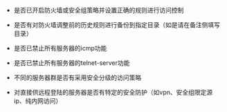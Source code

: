 - 是否已开启防火墙或安全组策略并设置正确的规则进行访问控制

- 是否有对防火墙调整前的历史规则进行备份到指定目录（如是请在备注侧填写目录）

- 是否已禁止所有服务器的icmp功能

- 是否已禁止所有服务器的telnet-server功能
- 不同的服务器群是否有采用安全分级的访问策略
- 对直接供远程登陆的服务器是否有特定的安全防护（如vpn、安全组限定源ip、纯内网访问）